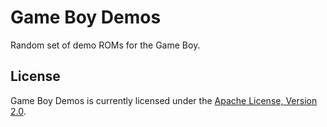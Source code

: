 # Game Boy Demos

Random set of demo ROMs for the Game Boy.

## License

Game Boy Demos is currently licensed under the [Apache License, Version 2.0](http://www.apache.org/licenses/).
